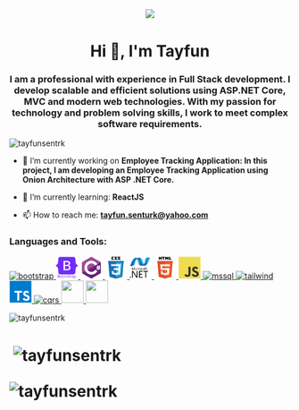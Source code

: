 <div id="header" align="center">
  <img src="https://i.pinimg.com/originals/81/17/8b/81178b47a8598f0c81c4799f2cdd4057.gif" width="500"/>
</div>
<h1 align="center">Hi 👋, I'm Tayfun</h1>  
<h3 align="center">I am a professional with experience in Full Stack development. I develop scalable and efficient solutions using ASP.NET Core, MVC and modern web technologies. With my passion for technology and problem solving skills, I work to meet complex software requirements.</h3>  
  
<p align="left"> <img src="https://komarev.com/ghpvc/?username=tayfunsentrk&label=Profile%20views&color=0e75b6&style=flat" alt="tayfunsentrk" /> </p>  
  
- 🔭 I’m currently working on **Employee Tracking Application: In this project, I am developing an Employee Tracking Application using Onion Architecture with ASP .NET Core.**
  
- 🌱 I’m currently learning: **ReactJS**  
  
- 📫 How to reach me: **tayfun.senturk@yahoo.com**  
  

  
<h3 align="left">Languages and Tools:</h3>  
<p align="left"> 
<a href="https://react.dev" target="_blank" rel="noreferrer"> 
<img src="https://seeklogo.com/images/R/react-logo-65B7CD91B5-seeklogo.com.png" alt="bootstrap" width="40" height="40"/> 
</a> 
<a href="https://getbootstrap.com" target="_blank" rel="noreferrer"> 
<img src="https://raw.githubusercontent.com/devicons/devicon/master/icons/bootstrap/bootstrap-plain-wordmark.svg" alt="bootstrap" width="40" height="40"/> 
</a> 
<a href="https://www.w3schools.com/cs/" target="_blank" rel="noreferrer"> 
<img src="https://raw.githubusercontent.com/devicons/devicon/master/icons/csharp/csharp-original.svg" alt="csharp" width="40" height="40"/> 
</a> 
<a href="https://www.w3schools.com/css/" target="_blank" rel="noreferrer"> 
<img src="https://raw.githubusercontent.com/devicons/devicon/master/icons/css3/css3-original-wordmark.svg" alt="css3" width="40" height="40"/> 
</a> 
<a href="https://dotnet.microsoft.com/" target="_blank" rel="noreferrer"> 
<img src="https://raw.githubusercontent.com/devicons/devicon/master/icons/dot-net/dot-net-original-wordmark.svg" alt="dotnet" width="40" height="40"/> 
</a> 
<a href="https://www.w3.org/html/" target="_blank" rel="noreferrer"> 
<img src="https://raw.githubusercontent.com/devicons/devicon/master/icons/html5/html5-original-wordmark.svg" alt="html5" width="40" height="40"/> 
</a> 
<a href="https://developer.mozilla.org/en-US/docs/Web/JavaScript" target="_blank" rel="noreferrer"> 
<img src="https://raw.githubusercontent.com/devicons/devicon/master/icons/javascript/javascript-original.svg" alt="javascript" width="40" height="40"/> 
</a> 
<a href="https://www.microsoft.com/en-us/sql-server" target="_blank" rel="noreferrer"> 
<img src="https://www.svgrepo.com/show/303229/microsoft-sql-server-logo.svg" alt="mssql" width="40" height="40"/> 
</a> 
<a href="https://tailwindcss.com/" target="_blank" rel="noreferrer"> 
<img src="https://www.vectorlogo.zone/logos/tailwindcss/tailwindcss-icon.svg" alt="tailwind" width="40" height="40"/> 
</a> 
<a href="https://www.typescriptlang.org/" target="_blank" rel="noreferrer"> 
<img src="https://raw.githubusercontent.com/devicons/devicon/master/icons/typescript/typescript-original.svg" alt="typescript" width="40" height="40"/> 
</a> 
<a href="https://learn.microsoft.com/en-us/azure/architecture/patterns/cqrs" target="_blank" rel="noreferrer"> 
<img src="https://anarsolutions.com/wp-content/uploads/2021/04/CQRS2.jpg" width="40" height="40" alt="cqrs"/>
</a>
<a href="https://www.google.com/url?sa=t&source=web&rct=j&opi=89978449&url=https://jquery.com/&ved=2ahUKEwjv4sXKnKSIAxXiQfEDHZ98HScQFnoECAoQAQ&usg=AOvVaw1yb1TgbSxtZNKnsTynd_HN" target="_blank" rel="noreferrer"> 
<img src="https://cdn.icon-icons.com/icons2/2699/PNG/512/jquery_vertical_logo_icon_169489.png" width="40" height="40"/>
</a>
<a href="https://medium.com/@alessandro.traversi/understanding-onion-architecture-an-example-folder-structure-9c62208cc97d" target="_blank" rel="noreferrer">
<img src="https://static.vecteezy.com/system/resources/previews/007/642/444/non_2x/onion-line-pop-art-potrait-logo-colorful-design-with-dark-background-abstract-illustration-vector.jpg" width="40" height="40"/>
</a>
</p>  
  
<p>
<img align="center" src="https://github-readme-stats.vercel.app/api/top-langs?username=tayfunsentrk&show_icons=true&locale=en&layout=compact" alt="tayfunsentrk" />
</p>  
<h1/>  
<p>&nbsp;<img align="center" src="https://github-readme-stats.vercel.app/api?username=tayfunsentrk&show_icons=true&locale=en" alt="tayfunsentrk" /></p>  
  
<p><img align="center" src="https://github-readme-streak-stats.herokuapp.com/?user=tayfunsentrk&" alt="tayfunsentrk" /></p>
